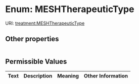 
# Enum: MESHTherapeuticType




URI: [treatment:MESHTherapeuticType](http://w3id.org/ontogpt/treatments/MESHTherapeuticType)


## Other properties

|  |  |  |
| --- | --- | --- |

## Permissible Values

| Text | Description | Meaning | Other Information |
| :--- | :---: | :---: | ---: |

